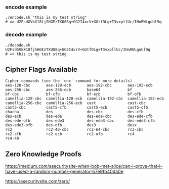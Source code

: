 ### encode example

```
./encode.sh "this is my test string"
# => U2FsdGVkX18fjSHGEzTXU08q+GG2I4xrV+GGtfDLg+T3vxpllUc/IHnRWLgoUl9q
```
### decode example
```
./decode.sh U2FsdGVkX18fjSHGEzTXU08q+GG2I4xrV+GGtfDLg+T3vxpllUc/IHnRWLgoUl9q
# => this is my test string
```

## Cipher Flags Available

```
Cipher commands (see the `enc' command for more details)
aes-128-cbc       aes-128-ecb       aes-192-cbc       aes-192-ecb
aes-256-cbc       aes-256-ecb       base64            bf
bf-cbc            bf-cfb            bf-ecb            bf-ofb
camellia-128-cbc  camellia-128-ecb  camellia-192-cbc  camellia-192-ecb
camellia-256-cbc  camellia-256-ecb  cast              cast-cbc
cast5-cbc         cast5-cfb         cast5-ecb         cast5-ofb
chacha            des               des-cbc           des-cfb
des-ecb           des-ede           des-ede-cbc       des-ede-cfb
des-ede-ofb       des-ede3          des-ede3-cbc      des-ede3-cfb
des-ede3-ofb      des-ofb           des3              desx
rc2               rc2-40-cbc        rc2-64-cbc        rc2-cbc
rc2-cfb           rc2-ecb           rc2-ofb           rc4
rc4-40
```

## Zero Knowledge Proofs

https://medium.com/asecuritysite-when-bob-met-alice/can-i-prove-that-i-have-used-a-random-number-generator-b7e9fb40da0e

https://asecuritysite.com/zero/